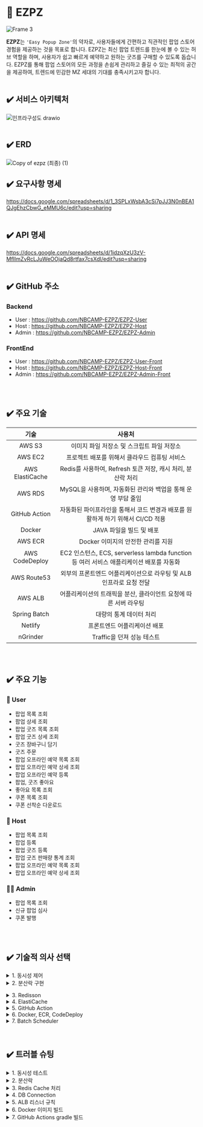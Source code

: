 # 🏬 EZPZ
![Frame 3](https://github.com/user-attachments/assets/9db7d2ef-fa15-402b-a514-5e0ef5e414d7)

**EZPZ**는 `'Easy Popup Zone'`의 약자로, 사용자들에게 간편하고 직관적인 팝업 스토어 경험을 제공하는 것을 목표로 합니다. EZPZ는 최신 팝업 트렌드를 한눈에 볼 수 있는 허브 역할을 하며, 사용자가 쉽고 빠르게 예약하고 원하는 굿즈를 구매할 수 있도록 돕습니다. EZPZ를 통해 팝업 스토어의 모든 과정을 손쉽게 관리하고 즐길 수 있는 최적의 공간을 제공하여, 트렌드에 민감한 MZ 세대의 기대를 충족시키고자 합니다.
</br></br>

## ✔️ 서비스 아키텍처
![인프라구성도 drawio](https://github.com/user-attachments/assets/8f3117ea-06b0-459b-875b-551671996083)
</br></br>

## ✔️ ERD
![Copy of ezpz (최종) (1)](https://github.com/user-attachments/assets/56b9f919-304d-4c42-8641-34949d46fa30)

## ✔️ 요구사항 명세
https://docs.google.com/spreadsheets/d/1_3SPLxWsbA3cSi7pJJ3N0nBEA1QJgEhzCbwG_eMMU6c/edit?usp=sharing
</br></br>


## ✔️ API 명세
https://docs.google.com/spreadsheets/d/1idzqXzU3zV-MfIImZvRcLJuWeOOjaQd8rtfax7csXdI/edit?usp=sharing
</br></br>

## ✔️ GitHub 주소
### Backend
- User : https://github.com/NBCAMP-EZPZ/EZPZ-User
- Host : https://github.com/NBCAMP-EZPZ/EZPZ-Host
- Admin : https://github.com/NBCAMP-EZPZ/EZPZ-Admin

### FrontEnd
- User : https://github.com/NBCAMP-EZPZ/EZPZ-User-Front
- Host : https://github.com/NBCAMP-EZPZ/EZPZ-Host-Front
- Admin : https://github.com/NBCAMP-EZPZ/EZPZ-Admin-Front

</br></br>

## ✔️ 주요 기술
|기술|사용처|
|:-:|:-:|
|AWS S3|이미지 파일 저장소 및 스크립트 파일 저장소|
|AWS EC2|프로젝트 배포를 위해서 클라우드 컴퓨팅 서비스|
|AWS ElastiCache|Redis를 사용하여, Refresh 토큰 저장, 캐시 처리, 분산락 처리|
|AWS RDS|MySQL을 사용하며, 자동화된 관리와 백업을 통해 운영 부담 줄임|
|GitHub Action|자동화된 파이프라인을 통해서 코드 변경과 배포를 원활하게 하기 위해서 CI/CD 적용|
|Docker|JAVA 파일을 빌드 및 배포|
|AWS ECR|Docker 이미지의 안전한 관리를 지원|
|AWS CodeDeploy|EC2 인스턴스, ECS, serverless lambda function 등 여러 서비스 애플리케이션 배포를 자동화|
|AWS Route53|외부의 프론트엔드 어플리케이션으로 라우팅 및 ALB 인프라로 요청 전달|
|AWS ALB|어플리케이션의 트래픽을 분산, 클라이언트 요청에 따른 서버 라우팅|
|Spring Batch|대량의 통계 데이터 처리|
|Netlify|프론트엔드 어플리케이션 배포|
|nGrinder|Traffic을 던져 성능 테스트|

</br></br>

## ✔️ 주요 기능
### 👤 User
- 팝업 목록 조회
- 팝업 상세 조회
- 팝업 굿즈 목록 조회
- 팝업 굿즈 상세 조회
- 굿즈 장바구니 담기
- 굿즈 주문
- 팝업 오프라인 예약 목록 조회
- 팝업 오프라인 예약 상세 조회
- 팝업 오프라인 예약 등록
- 팝업, 굿즈 좋아요
- 좋아요 목록 조회
- 쿠폰 목록 조회
- 쿠폰 선착순 다운로드

### 🏢 Host
- 팝업 목록 조회
- 팝업 등록
- 팝업 굿즈 등록
- 팝업 굿즈 판매량 통계 조회
- 팝업 오프라인 예약 목록 조회
- 팝업 오프라인 예약 상세 조회

### 🧑‍💻 Admin
- 팝업 목록 조회
- 신규 팝업 심사
- 쿠폰 발행

</br></br>

## ✔️ 기술적 의사 선택
<details>
  <summary>1. 동시성 제어</summary>
  
  > 도입 배경

  데이터베이스 접근을 필요로 하는 요청(예: 선착순 쿠폰 다운로드)들이 동시에 들어올 때 트랜잭션 단위로 데이터베이스에 접근하게 되는데, 이를 동시적으로 모두 허용해주면 레이스 컨디션이 발생하여 데이터베이스의 일관성과 무결성이 깨지게 됩니다. 이를 방지하기 위해 동시성 제어를 통해 데이터베이스를 보호해야 했습니다.

  > 선택지

  **낙관적 락**은 데이터 충돌이 발생했을 때 이를 해결하기 위한 추가적인 로직(재시도 로직)이 필요하고, 충돌이 자주 발생하는 시스템에서는 이를 해결하기 위한 추가적인 시간이 필요합니다. </br>
  **비관적 락**은 동시 접속자가 많은 환경에서 락 대기 시간으로 인해 성능에 영향을 줄 수 있고, 다수의 트랜잭션이 서로 다른 순서로 여러 데이터에 락을 요청하면 데드락이 발생할 수 있습니다.</br>
  **분산락**은 서버 분산 환경에서도 프로세스들의 원자적 연산이 가능하지만, 락 서비스를 설정하고 관리하는 것이 복잡합니다.

  > 의사결정

  서버 분산 환경에서도 일관성을 유지해야 하기 때문에 분산락을 사용하기로 결정했습니다.

</details>
<details>
  <summary>2. 분산락 구현</summary>
  
  > 도입 배경

  동시성 제어를 하는 방법으로 분산락을 이용하기로 결정했기 때문에 분산락을 구현해야 했습니다.

  > 선택지

  **Zookeeper**는 분산 시스템에서 높은 일관성과 동기화 기능을 제공합니다. 데이터가 디스크에 저장되므로 시스템 장애 시에도 데이터 일관성을 유지할 수 있고, 단순한 락 외에도 분산 환경에서 필요한 다양한 코디네이션 기능을 제공합니다. 하지만 클러스터를 설정하고 관리하는 것이 복잡하고, 네트워크 지연이나 클러스터의 크기에 따라 성능이 저하될 수 있습니다. </br>

**MySQL**은 기존의 데이터베이스 인프라를 활용하여 추가적인 비용 없이 락 기능을 구현할 수 있습니다. SQL 쿼리로 간단히 락을 구현할 수 있으며, 데이터베이스 트랜잭션을 활용하여 락을 처리할 수 있습니다. 하지만 성능이 저하될 수 있으며, 여러 트랜잭션이 동시에 락을 요청할 때 경합이 발생할 수 있습니다. </br>

**Redis**는 인메모리 기반의 데이터 저장소로 매우 빠른 성능을 제공하며, TTL(만료 시간)을 설정하여 자동으로 락을 해제할 수 있습니다. 또한 Redis의 간단한 API를 사용하여 분산락을 쉽게 관리할 수 있습니다. 하지만 Redis 인스턴스가 장애를 겪으면 락 기능에 영향을 줄 수 있으며, 데이터가 손실될 수 있습니다.

  > 의사결정

  락의 성능이 좋고, Redis 라이브러리에서 다양한 분산락 구현체들을 지원하기 때문에 손쉽게 사용이 가능할 뿐만 아니라, 캐시 처리와 토큰 저장 등에도 Redis가 같이 쓰이기 때문에 Redis를 이용하여 분산락을 구현하기로 결정했습니다.</details>
<details>
  <summary>3. Redisson</summary>
  
  > 도입 배경

  분산락을 구현하는 방법으로 Redis을 이용하기로 결정했었습니다. Redis를 이용한 분산락을 구현하기 위해서 구현체를 선택해야 했습니다.
  
> 선택지

  **Jedis**는 Java에서 Redis와 상호작용하기 위한 기본적인 클라이언트 라이브러리입니다. 사용이 간편하고 Redis 명령어와 직접 상호작용할 수 있어 구현이 용이합니다. 하지만 Redis 클러스터와 같은 고급 기능을 사용하려면 추가 설정이 필요할 수 있고, 기본적으로 동기 API를 제공하기 때문에, 비동기 작업은 별도의 라이브러리가 필요할 수 있습니다.</br>

  **Lettuce**은 spring-data-redis의 기본 구현체로, 비동기, 반응형(reactive) 및 클러스터 지원을 제공합니다. 또한 멀티플렉싱을 지원하여 여러 Redis 커넥션을 효율적으로 관리할 수 있습니다. 이를 통해 Jedis에 비해 몇배 이상의 성능과 하드웨어 자원 절약이 가능합니다. 하지만 Spin Lock을 사용하여 반복적으로 락 획득을 시도하기 때문에 레디스에 많은 부하가 발생합니다. 또한 락에 대한 타임아웃이 없어, 락 해제 호출을 하지 못한 경우 Dead Lock을 유발할 수 있습니다.</br>

  **Redisson**는 pub/sub 방식을 사용하여 락을 당장 획득할 수 없으면 대기하고, 락이 획득 가능할 경우 Redis에서 클라이언트로 획득 가능함을 알려줍니다. 또한 락의 lease time 설정이 가능하기 때문에 설정된 lease time이 지난 경우 자동으로 Lock의 소유권을 회수하여 Dead Lock을 방지할 수 있습니다.</br>

  > 의사결정

  Pub/Sub 방식으로 동작해 Lettuce에 비해 Redis에 부하가 덜 가는 Redisson을 사용하기로 결정했습니다.
</details>
<details>
  <summary>4. ElastiCache</summary>
  
  > 도입 배경

  문자열, 해시, 리스트, 세트 등 다양한 데이터 구조를 지원하는 Redis를 사용하여 `RefreshToken, 캐싱 처리, 분산락 처리`를 해야 했습니다  

> 자체 관리 Redis VS ElastiCache

  자체 관리 Redis는 서버 설정, 모니터링, 업그레이드 등을 직접 관리해야 합니다. 이는 많은 시간과 자원을 소모합지만, ElastiCache는 이러한 작업을 자동으로 처리하여 운영 부담을 줄여줍니다. 그리고, 자체 관리 환경에서는 수요에 맞게 수동으로 서버를 추가하고 설정해야 하지만, ElastiCache는 자동 확장 기능을 제공하여, 필요에 따라 자동으로 리소스를 확장하거나 축소할 수 있습니다.

  > 의사결정

이에 따라 오토 스케일링이 가능하고, 운영 부담이 적은 ElastiCache를 선택하게 되었습니다.
</details>
<details>
  <summary>5. GitHub Action</summary>
  
  > 도입 배경

  반복적인 일들을 처리하고 자동화된 파이프라인을 통해서 코드 변경과 배포를 원활하게 하기 위해 CI/CD 를 구현해야 했습니다.

  > Jenkins VS Github Action

  `Jenkins`는 다양한 플러그인을 통해 거의 모든 CI/CD 시나리오를 지원하고, 복잡한 파이프라인 설정 및 사용자 정의가 가능하다는 장점이 있지만, 초기 설정과 유지 보수가 복잡하고 사용자가 직접 서버를 관리해야 한다는 단점이 있습니다.

`GitHub Action`은 GitHub와 깊이 통합되어 있어, GitHub 리포지토리 내에서 바로 CI/CD 파이프라인을 설정하고 관리할 수 있고, 서버 관리가 필요하지 않다는 장점이 있지만, 대규모 파이프라인을 구현하는 데는 제한이 있다는 단점이 있습니다.

  > 의사결정

  저희 팀은 아직 프로젝트가 크지 않기 때문에 대규모 파이프라인을 구현하는 것보다는, GitHub과의 직접적인 통합을 통해 워크플로우를 간소화 하는 것이 좋을 것이라고 판단하여 GitHub Action을 선택하였습니다.
</details>
<details>
  <summary>6. Docker, ECR, CodeDeploy</summary>
  
  > 선택 이유

**Docker**</br>
Docker를 사용하면 응용 프로그램을 서로 다른 환경에서도 일관되게 실행할 수 있고, 개발 환경과 운영 환경 사이의 차이로 인한 문제를 줄일 수 있다는 점에 Docker를 사용한 컨테이너 기반 배포 방식을 사용하기로 결정 하였습니다.

**AWS ECR**</br>
Docker Hub에도 프라이빗한 레포지토리가 있지만 프로젝트의 인프라를 AWS를 이용해서 구축하기 때문에 연계부분의 이점으로 도입하였습니다.
- Docker 이미지의 안전한 관리를 지원
- AWS 인프라와의 긴밀한 통합을 통해 우수한 보안성, 관리 용이성 및 확장성 제공
- IAM을 통한 세분화된 접근 권한 및 보안 관리 가능

**AWS CodeDeploy**</br>
CodeDeploy를 통해 배포 진행 상황 모니터링하고 배포 자동화를 위해 선택하게 되었습니다.
</details>
<details>
  <summary>7. Batch Scheduler</summary>
  
  > 도입 배경

  - 팝업 스토어의 **일별 매출, 그리고 통합 매출**을 매번 계산하는 것이 아닌, 따로 테이블을 만들어 관리하고 업데이트 해야 할 필요성을 느꼈습니다.
  - 팝업 스토어의 **진행 종료일**과, 오프라인 예약의 **진행일**이 지나면 상태를 자동으로 변경시켜 주어야 할 필요성을 느꼈습니다.

  > Batch Scheduler VS Quartz Scheduler

**Batch Scheduler**</br>
`대규모 데이터를 일괄 처리하는 데 최적화`되어 있습니다. 이는 대량의 데이터를 동시에 처리해야 하는 경우 특히 중요하며, 다른 스케줄러들에 비해 안정적이고 효율적인 성능을 제공합니다. 특정 환경에 맞게 커스터마이징이 용이하며, 기존의 시스템이나 다른 도구들과의 통합이 용이합니다. 이는 `기존 워크플로우에 Batch Scheduler를 무리 없이 도입`할 수 있게 해줍니다. </br>
하지만, 확장성 측면에서 한계가 있습니다. 특히 분산 처리나 클러스터링이 필요한 경우에는 추가적인 솔루션이 필요할 수 있으며,  `Spring에 의존`하기 때문에, Spring을 사용하지 않는 프로젝트에서는 사용이 어렵거나 불편할 수 있습니다.

**Quartz Scheduler**</br>
Quartz는 `자바 기반의 강력한 스케줄링 라이브러리`로, 복잡한 스케줄링 작업과 다양한 트리거 옵션을 통해 다양한 시나리오에 맞춤형 스케줄링을 구현할 수 있습니다. Persistent Job Store를 통해 작업 스케줄링을 영구 저장하고, 시스템 재시작 시에도 작업이 유지됩니다. </br>
하지만, `유연성이 높은 만큼 설정이 복잡`할 수 있으며, 특히 복잡한 스케줄링을 구성하려면 러닝 커브가 필요합니다. 또한, 다수의 작업을 메모리에 유지하기 때문에 메모리 사용량이 높아질 수 있으며, 대규모 작업을 처리할 때 시스템 리소스에 부담이 될 수 있습니다.

  > 의사결정

  현재 프로젝트가 Spring 기반의 프로젝트이며, 통계 데이터를 만들고 자동화 작업을 할 때에 서버 간 데이터 공유가 필요하지 않기 때문에 Quartz 까지는 사용할 필요가 없다고 생각하여 **Batch Scheduler**를 통해 통계 작업을 처리하도록 결정하였습니다.
</details>
</br></br>

## ✔️ 트러블 슈팅
<details>
  <summary>1. 동시성 테스트</summary>
  
  > 문제 발생

  분산락을 적용하기 전, 남은 개수가 100개인 쿠폰을 User 100명이 동시에 다운로드하는 테스트를 진행했습니다. 아직 동시성 제어가 안 되어있기 때문에 남은 개수가 0개도 100개도 아닌 값이 되어야 했지만, 이상하게도 100개가 그대로 남아있었습니다. 즉, 쿠폰이 하나도 안 줄어들었다는 것이며, 이는 모든 요청에 대한 트랜잭션이 전부 다 롤백되어서 update 쿼리가 하나도 안 나갔다는 뜻이었습니다.

```java
@SpringBootTest
public class CouponConcurrencyTest {

    @Autowired
    CouponService couponService;

    @Autowired
    CouponRepository couponRepository;

    @MockBean
    UserCouponRepository userCouponRepository;

    User user = User.createMockUser();

    Coupon coupon;

    int threadCount = 100;

    @BeforeEach
    void setUp() {
        coupon = Coupon.createMockCoupon(threadCount);
        couponRepository.save(coupon);
    }

    @Test
    void 쿠폰_다운로드_동시성_테스트_분산락_미적용() throws InterruptedException {
        // given
        given(userCouponRepository.existsByUserAndCoupon(any(User.class), any(Coupon.class)))
                .willReturn(false);
                
        // when
        ExecutorService executorService = Executors.newFixedThreadPool(threadCount);
        CountDownLatch latch = new CountDownLatch(threadCount);
        for (int i = 0; i < threadCount; i++) {
            executorService.submit(() -> {
                try {
                    couponService.downloadCouponWithoutLock(coupon.getId(), user);
                } finally {
                    latch.countDown();
                }
            });
        }
        latch.await();

        // then
        int remainingCount = couponRepository.findById(coupon.getId()).orElseThrow().getRemainingCount();
        assertThat(remainingCount).isNotZero().isNotEqualTo(threadCount);

        System.out.println("\n[remainingCount]");
        System.out.println("Expected = 0");
        System.out.println("Actual = " + remainingCount);
    }
}
```

  > 발생 원인

디버깅 해보니 `UserCouponResponseDto.of()`에 `null`이 들어가는 것을 확인했습니다. 이는 userCouponRepository가 MockBean인데, userCouponRepository.save의 결과를 따로 지정해주지 않았기 때문이었습니다. 따라서 UserCouponResponseDto에서 `null.getId()`를 하게 되고, 이에 따라 `NullPointerException`이 발생하여 트랜잭션이 롤백되기 때문에 원하던 결과가 나오지 않았던 것이었습니다. 

```java
@Transactional
public UserCouponResponseDto downloadCouponWithoutLock(Long couponId, User user) {
    Coupon coupon = couponRepository.findById(couponId)
            .orElseThrow(() -> new CustomException(COUPON_NOT_FOUND));
    // 이미 다운로드 받은 쿠폰인지 확인
    if (userCouponRepository.existsByUserAndCoupon(user, coupon)) {
        throw new CustomException(ALREADY_DOWNLOADED_COUPON);
    }
    coupon.download();
    UserCoupon userCoupon = userCouponRepository.save(UserCoupon.of(user, coupon));
    return UserCouponResponseDto.of(userCoupon);
}
```

```java
@Getter
public class UserCouponResponseDto {

    private final Long userCouponId;
    private final Long userId;
    private final Long couponId;

    private UserCouponResponseDto(UserCoupon userCoupon) {
        this.userCouponId = userCoupon.getId();
        this.userId = userCoupon.getUser().getId();
        this.couponId = userCoupon.getCoupon().getId();
    }

    public static UserCouponResponseDto of(UserCoupon userCoupon) {
        return new UserCouponResponseDto(userCoupon);
    }
    
}
```
이러한 NPE의 발생 여부를 몰랐던 이유는 스레드 병렬 수행에 쓰인 `CountDownLatch`가 다음 그림과 같이 예외를 먹기 때문이었습니다.


  > 문제 해결

  예외 발생 여부는 `CountDownLatch` 대신 `IntStream`을 사용함으로써 확인할 수 있었습니다. 둘 다 동일한 로직이지만 `CountDownLatch`는 테스트 도중 예외가 발생해도 그대로 수행하는 반면, `IntStream`은 예외가 발생하면 테스트를 중단하고 예외 정보를 출력한다는 차이점이 존재했습니다.

```java
@Test
void 쿠폰_다운로드_동시성_테스트_분산락_미적용() {
    // given
    given(userCouponRepository.existsByUserAndCoupon(any(User.class), any(Coupon.class)))
            .willReturn(false);

    // when
    IntStream.range(0, threadCount).parallel().forEach(i ->
            couponService.downloadCouponWithoutLock(coupon.getId(), user)
    );

    // then
    int remainingCount = couponRepository.findById(coupon.getId()).orElseThrow().getRemainingCount();
    assertThat(remainingCount).isNotZero().isNotEqualTo(threadCount);

    System.out.println("\n[remainingCount]");
    System.out.println("Expected = 0");
    System.out.println("Actual = " + remainingCount);
}
```

그리고 `UserCouponResponseDto.of()`에 `null`이 들어가지 않도록 다음과 같이 객체를 생성하는 로직과 repository에 save하는 로직을 분리해서 문제를 해결했습니다.

```java
@Transactional
public UserCouponResponseDto downloadCouponWithoutLock(Long couponId, User user) {
    Coupon coupon = couponRepository.findById(couponId)
            .orElseThrow(() -> new CustomException(COUPON_NOT_FOUND));
    // 이미 다운로드 받은 쿠폰인지 확인
    if (userCouponRepository.existsByUserAndCoupon(user, coupon)) {
        throw new CustomException(ALREADY_DOWNLOADED_COUPON);
    }
    coupon.download();
    
    UserCoupon userCoupon = UserCoupon.of(user, coupon);
    userCouponRepository.save(userCoupon);
    
    return UserCouponResponseDto.of(userCoupon);
}
```
</details>
<details>
  <summary>2. 분산락</summary>
  
  > 문제 발생

분산락을 적용한 후, 남은 개수가 100개인 쿠폰을 User 100명이 동시에 다운로드하는 테스트를 진행했습니다. 동시성 제어를 했기 때문에 남은 개수가 0개가 되어야 했지만, 이상하게도 조금씩 남아있었습니다. 즉, 분산락을 적용했지만 여전히 동시성 제어가 되지 않았습니다.

```java
@Transactional
public UserCouponResponseDto downloadCoupon(Long couponId, User user) {
    RLock lock = redissonClient.getFairLock("couponDownloadLock_" + couponId); // 요청 들어온 순서대로 처리
    boolean locked = false;
    try {
        locked = lock.tryLock(10, 60, TimeUnit.SECONDS);
        if (locked) {
				    Coupon coupon = couponRepository.findById(couponId)
				            .orElseThrow(() -> new CustomException(COUPON_NOT_FOUND));
				    // 이미 다운로드 받은 쿠폰인지 확인
				    if (userCouponRepository.existsByUserAndCoupon(user, coupon)) {
				        throw new CustomException(ALREADY_DOWNLOADED_COUPON);
				    }
				    coupon.download();
				    
				    UserCoupon userCoupon = UserCoupon.of(user, coupon);
				    userCouponRepository.save(userCoupon);
				    
				    return UserCouponResponseDto.of(userCoupon);
        }
    } catch (InterruptedException e) {
        Thread.currentThread().interrupt();
    } finally {
        if (locked && lock.isHeldByCurrentThread()) {
            lock.unlock(); // 락을 획득했을 때만 해제
        }
    }
    return null;
}@Transactional
public UserCouponResponseDto downloadCoupon(Long couponId, User user) {
    RLock lock = redissonClient.getFairLock("couponDownloadLock_" + couponId); // 요청 들어온 순서대로 처리
    boolean locked = false;
    try {
        locked = lock.tryLock(10, 60, TimeUnit.SECONDS);
        if (locked) {
				    Coupon coupon = couponRepository.findById(couponId)
				            .orElseThrow(() -> new CustomException(COUPON_NOT_FOUND));
				    // 이미 다운로드 받은 쿠폰인지 확인
				    if (userCouponRepository.existsByUserAndCoupon(user, coupon)) {
				        throw new CustomException(ALREADY_DOWNLOADED_COUPON);
				    }
				    coupon.download();
				    
				    UserCoupon userCoupon = UserCoupon.of(user, coupon);
				    userCouponRepository.save(userCoupon);
				    
				    return UserCouponResponseDto.of(userCoupon);
        }
    } catch (InterruptedException e) {
        Thread.currentThread().interrupt();
    } finally {
        if (locked && lock.isHeldByCurrentThread()) {
            lock.unlock(); // 락을 획득했을 때만 해제
        }
    }
    return null;
}
```

> 문제 원인

분산락을 적용한 코드를 보면 메서드에 `@Transactional` 애노테이션이 걸려있습니다. 해당 메서드가 호출되면 트랜잭션이 시작되고, 메서드 실행이 완료되면 트랜잭션이 커밋됩니다. 하지만 내부 코드를 보면 finally 문 안의 `lock.unlock()`을 실행하고 나서 메서드가 종료됩니다. 즉, 락을 해제하고 나서 트랜잭션이 커밋된다는 뜻입니다. 따라서 락이 해제되고 트랜잭션이 커밋되기 전, 이 짧은 찰나에 다른 스레드가 락을 획득한 것이었습니다.

> 문제 해결
해당 문제를 해결하려면 락을 해제하기 전에 트랜잭션을 커밋해야 했습니다. 이를 구현하기 위해 애노테이션 기반의 Spring AOP를 이용한 분산락을 적용했습니다.
```java
@Slf4j
@Aspect
@Component
@RequiredArgsConstructor
public class DistributedLockAspect {

    private static final String REDISSON_LOCK_PREFIX = "LOCK:";

    private final RedissonClient redissonClient;
    private final TransactionForAop transactionForAop;

    @Around("@annotation(com.sparta.ezpzuser.common.lock.DistributedLock)")
    public Object lock(final ProceedingJoinPoint joinPoint) throws Throwable {
        MethodSignature signature = (MethodSignature) joinPoint.getSignature();
        Method method = signature.getMethod();
        DistributedLock distributedLock = method.getAnnotation(DistributedLock.class);

        String key = REDISSON_LOCK_PREFIX +
                CustomSpELParser.getDynamicValue(
                        signature.getParameterNames(),
                        joinPoint.getArgs(),
                        distributedLock.key()
                );

        RLock rLock = redissonClient.getFairLock(key); // 선착순 보장

        try {
            log.info("try lock for key: {}", key);
            boolean available = rLock.tryLock(
                    distributedLock.waitTime(),
                    distributedLock.leaseTime(),
                    distributedLock.timeUnit()
            );
            if (!available) {
                throw new RuntimeException("lock failed for key: " + key);
            }
            // DistributedLock 어노테이션이 선언된 메서드를 별도의 트랜잭션으로 실행
            return transactionForAop.proceed(joinPoint);
        } catch (InterruptedException e) {
            throw new InterruptedException();
        } finally {
            // 반드시 트랜잭션 커밋 이후 락이 해제되도록 처리
            try {
                rLock.unlock();
            } catch (IllegalMonitorStateException e) {
                log.error("Redisson Lock is Already UnLocked");
            }
        }
    }
```
```java
@Component
public class TransactionForAop {

    @Transactional(propagation = Propagation.REQUIRES_NEW)
    public Object proceed(final ProceedingJoinPoint joinPoint) throws Throwable {
        return joinPoint.proceed();
    }

}
```
`@DistributedLock` 애노테이션이 선언된 메서드를 별도의 트랜잭션으로 실행함으로써 락을 해제하기 전에 트랜잭션 커밋을 하도록 구현했습니다. 하지만 다음과 같이 락을 얻는데 실패했습니다.


이는 CouponService 단에 `@Transactional(readonly = true)` 애노테이션을 걸어두었기 때문이었습니다. 분산락을 위한  `DistributedLockAspect`보다 트랜잭션 인터셉터가 먼저 등록되었기 때문에 상위에서 이미 트랜잭션이 시작되어 connection 문제가 발생한 것이었습니다. 따라서 트랜잭션 Propagation을 `REQUIRES_NEW`로 바꿔도 해결이 불가능했습니다. 해당 문제는 상위 `@Transactional`을 제거하거나 `DistributedLockAspect`에 `@Order(1) `애노테이션을 걸어서 빈 등록 순서를 트랜잭션 인터셉터보다 먼저 등록되게 수정함으로써 해결할 수 있었습니다.
</details>
<details>
  <summary>3. Redis Cache 처리</summary>
  
  > 문제 발생

Redis를 사용하여 캐시 처리를 하던 중, `Page`를 캐시할 때 **직렬화, 역직렬화**가 안 되는 오류가 발생

> 발생 원인

Redis를 활용한 캐시 처리를 할 때는, 캐시처리를 적용할 메소드의 반환 class에 **기본 생성자**가 있어야 하는데, **Page 클래스는 기본 생성자가 없기 때문에** 발생한 문제

> 해결 방법
`PageImpl<T>`을 상속 받은 `RestPage<T>` 라는 Wrapper class를 적용

```java
@JsonIgnoreProperties(ignoreUnknown = true, value = {"pageable"})
public class RestPage<T> extends PageImpl<T> {
	
	@JsonCreator(mode = JsonCreator.Mode.PROPERTIES)
	public RestPage(@JsonProperty("content") java.util.List<T> content,
					@JsonProperty("number") int page,
					@JsonProperty("size") int size,
					@JsonProperty("totalElements") long totalElements) {
		
		super(content, PageRequest.of(page, size), totalElements);
	}
	
	public RestPage(Page<T> page) {
		super(page.getContent(), page.getPageable(), page.getTotalElements());
	}
	
	public RestPage(List<T> content, Pageable pageable, Long total) {
		super(content, pageable, total);
	}
}
```
</br>

**기존 코드**
```java
public Page<ReservationResponseDto> findReservations(Pageable pageable, String status, User user) {
		ReservationStatus reservationStatus = ReservationStatus.valueOf(status.toUpperCase());
		Page<Reservation> reservationPage = reservationRepository.findByUserIdAndStatus(user.getId(), reservationStatus, pageable);
		validatePageableWithPage(pageable, reservationPage);
		
		return reservationPage.map(r -> ReservationResponseDto.of(r, r.getSlot()));
	}
```
</br>


**변경된 코드**
```java
	@Cacheable(value = "reservations", key = "#user.id + ':' + #status + ':' + #pageable.pageNumber")
	public RestPage<ReservationResponseDto> findReservations(Pageable pageable, String status, User user) {
		ReservationStatus reservationStatus = ReservationStatus.valueOf(status.toUpperCase());
		Page<Reservation> reservationPage = reservationRepository.findByUserIdAndStatus(user.getId(), reservationStatus, pageable);
		validatePageableWithPage(pageable, reservationPage);
		
		return new RestPage<>(reservationPage.map(r -> ReservationResponseDto.of(r, r.getSlot())));
	}
```
</details>
<details>
  <summary>4. DB Connection</summary>
  
> 문제 발생

RDS의 db.t3.micro 클래스를 이용하여 MySQL을 사용하던 중, 배포 과정에서 DB Connection이 50개를 초과하여 DB와 연결이 안 되는 문제 발생

> 발생 원인

DB의 Connection 관리를 제대로 해주지 않아서 발생한 문제

- 접속 가능한 max_connection 수 50으로 적었던 점
- timeout 을 설정하지 않아, 요청이 없는 connection을 계속 유지시켰던 점

> 문제 해결

- AWS에서 파라미터 그룹을 설정하여, 현재 사용하고 있는 MySQL RDS에 적용
    - connect_timeout : 180초
    - max_connections : 100개

- 데이터베이스에 3분 이상 요청이 없으면 `Connection을 해제`하는 방식을 사용
- 최대 연결할 수 있는 Connection을 `100개`로 증가
</details>
<details>
  <summary>5. ALB 리스너 규칙</summary>

> 문제 발생 

3개의 서버에 대한 요청을 한 개의 로드밸런서를 사용해서 처리하는 중, 
HTTP 요청에 따라 리스너 규칙을 적용하여서 User, Host, Admin 서비스에 맞는 서버로 요청을 라우팅 시키기로 하였다. </br>

프론트 쪽에서 HTTP의 `Host 헤더`를  `OOO.ezpzz.store` 의 형식으로 적용하여 요청을 라우팅하려고 시도하려고 하였으나 계속해서 실패하게 되었다.

> 발생 원인

- 브라우저가 Host 헤더를 클라이언트 코드에서 설정하려고 하는 시도를 차단하면서 발생하는 문제
- 보안상의 이유로 특정 **“unsafe” 헤더**(Host, Content-Length 등)를 클라이언트 측에서 직접 설정하거나 수정하는 것을 허용하지 않는 문제

> 문제 해결

방법을 찾던 중 각 사이트에서 `Referer 헤더` 값을 통해 라우팅을 시키는 방식을 고민하게 되었고,

로드밸런서에서 리스너 규칙을 `Referer 헤더` 값으로 변경하였고, 이를 통해 클라이언트 쪽에서 적절한 서버로 요청을 라우팅할 수 있게됨
</details>
<details>
    <summary>6. Docker 이미지 빌드</summary>

### 문제 1

> 문제 발생

Docker 이미지 빌드는 성공하지만, 실행이 안 되는 문제 발생

> **발생 원인**
> 

루트 폴더가 아닌, Docker 폴더 안에 DockerFile을 생성했기 때문에,
Docker 이미지 빌드 시, 도커 파일의 경로를 지정해주지 않아서 .jar 파일의 경로를 찾지 못해 실행이 되지 못한 것이었다

> 문제 해결

```
docker build . --file docker/Dockerfile --tag image-name:latest
```

이미지 빌드 DockerFile의 경로를 지정해두니 해결되었다

### 문제 2

> 문제 발생

```
WARNING: The requested image's platform (linux/arm64/v8) does not match the detected host platform (linux/amd64/v3) and no specific platform was requested

exec /usr/local/openjdk-17/bin/java: exec format error
```

로컬에서 도커 이미지 빌드는 잘되었지만 AWS EC2 인스턴스에서 docker run 명령어로 컨테이너를 실행할때 위와 같은 에러 발생했다

> 발생 원인

도커 이미지 빌드 시, 현재 빌드 플랫폼인 로컬 환경의 맥북 Apple M1과 EC2 서버의 호환성이 문제로 인한 것이었다.

> 문제 해결

```
docker build . --platform linux/amd64 -f docker/Dockerfile -t image-name:latest
```

로컬에서 빌드한 이미지가 **`linux/arm64/v8`** 이었고, 이를 **`linux/amd64`** 플랫폼 형태의 이미지로 새롭게 빌드하기 위해 위와 같은 명령어를 사용해 EC2 서버와 호환성을 맞춰주니 문제가 해결되었다.
</details>
<details>
  <summary>7. GitHub Actions gradle 빌드</summary>

> 문제 발생

GitHub Action runner에서 CD 자동화 파이프라인을 구축하던 중, .`/gradlew build` 명령어에서 에러가 발생했다

- Task :compileJava 단계에서 `Q클래스` 및 `lombok 애노테이션`을 사용한 메서드들을 못 읽는 에러가 발생했다
- Q클래스, lombok 을 못 읽는 걸로 보아 `annotationProcessor`의 문제라고 생각되어 관련 에러들을 모두 찾아보았지만 해결하지 못했다
- 그 이후로도 `gradle 설정`을 변경해보았지만 해결하지 못 했다
- 결국 프로젝트 및 gradle의 문제는 아니고 **`GitHub Action 환경의 문제`**라고 판단했다

> 발생 원인

문제의 발생 원인은 **GitHub Action, gralde의 캐시** 때문이었다

> 문제 해결

```
# 원본
- name: Build with Gradle Wrapper
  run: ./gradlew build

# 1. Github Cache 지우기
- name: Cache dependencies
  uses: actions/cache@v2
  with: 
    path: ~/.gradle/caches
    key: ${{ runner.os }}-gradle-${{ hashFiles('**/*.gradle*', '**/gradle-wrapper.properties') }}-v2
  
# 2. gradle 관련 캐시 전부 지우기  
- name: Build with Gradle Wrapper
  run: ./gradlew clean build --no-build-cache
- name: Clear Gradle Cache
  run: rm -rf ~/.gradle/caches/

# 캐시 지운 이후
- name: Build with Gradle
  run: ./gradlew clean build --stacktrace
```

- 첫번째 시도로 GitHub Action의 캐시를 삭제
- 두번째 시도로 gradle의 모든 캐시를 삭제

캐시를 삭제한 이후에는 gradle build가 원만하게 수행되었다
</details>
